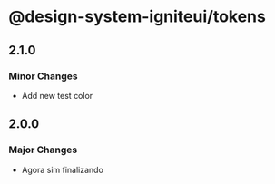 # @design-system-igniteui/tokens

## 2.1.0

### Minor Changes

- Add new test color

## 2.0.0

### Major Changes

- Agora sim finalizando
